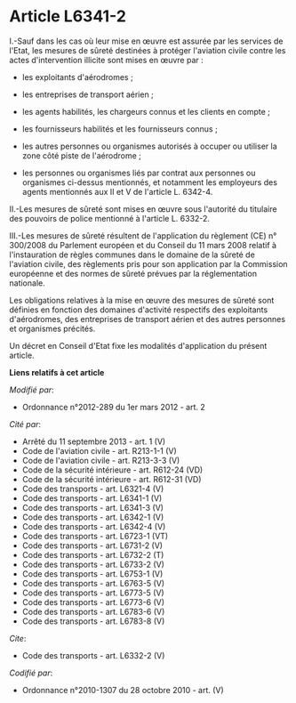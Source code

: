 # Article L6341-2

I.-Sauf dans les cas où leur mise en œuvre est assurée par les services de l'Etat, les mesures de sûreté destinées à protéger
l'aviation civile contre les actes d'intervention illicite sont mises en œuvre par :

- les exploitants d'aérodromes ;

- les entreprises de transport aérien ;

- les agents habilités, les chargeurs connus et les clients en compte ;

- les fournisseurs habilités et les fournisseurs connus ;

- les autres personnes ou organismes autorisés à occuper ou utiliser la zone côté piste de l'aérodrome ;

- les personnes ou organismes liés par contrat aux personnes ou organismes ci-dessus mentionnés, et notamment les employeurs
des agents mentionnés aux II et V de l'article L. 6342-4. 

II.-Les mesures de sûreté sont mises en œuvre sous l'autorité du titulaire des pouvoirs de police mentionné à l'article L.
6332-2.

III.-Les mesures de sûreté résultent de l'application du règlement (CE) n° 300/2008 du Parlement européen et du Conseil du 11
mars 2008 relatif à l'instauration de règles communes dans le domaine de la sûreté de l'aviation civile, des règlements pris
pour son application par la Commission européenne et des normes de sûreté prévues par la réglementation nationale. 

Les obligations relatives à la mise en œuvre des mesures de sûreté sont définies en fonction des domaines d'activité
respectifs des exploitants d'aérodromes, des entreprises de transport aérien et des autres personnes et organismes précités. 

Un décret en Conseil d'Etat fixe les modalités d'application du présent article.

**Liens relatifs à cet article**

_Modifié par_:

  - Ordonnance n°2012-289 du 1er mars 2012 - art. 2

_Cité par_:

  - Arrêté du 11 septembre 2013 - art. 1 (V)
  - Code de l'aviation civile - art. R213-1-1 (V)
  - Code de l'aviation civile - art. R213-3-3 (V)
  - Code de la sécurité intérieure - art. R612-24 (VD)
  - Code de la sécurité intérieure - art. R612-31 (VD)
  - Code des transports - art. L6321-4 (V)
  - Code des transports - art. L6341-1 (V)
  - Code des transports - art. L6341-3 (V)
  - Code des transports - art. L6342-1 (V)
  - Code des transports - art. L6342-4 (V)
  - Code des transports - art. L6723-1 (VT)
  - Code des transports - art. L6731-2 (V)
  - Code des transports - art. L6732-2 (T)
  - Code des transports - art. L6733-2 (V)
  - Code des transports - art. L6753-1 (V)
  - Code des transports - art. L6763-5 (V)
  - Code des transports - art. L6773-5 (V)
  - Code des transports - art. L6773-6 (V)
  - Code des transports - art. L6783-6 (V)
  - Code des transports - art. L6783-8 (V)

_Cite_:

  - Code des transports - art. L6332-2 (V)

_Codifié par_:

  - Ordonnance n°2010-1307 du 28 octobre 2010 - art. (V)
